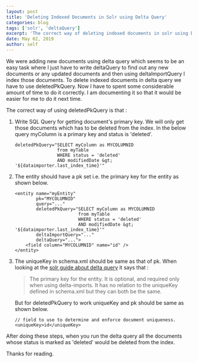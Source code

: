 ```yaml
---
layout: post
title: 'Deleting Indexed Documents in Solr using Delta Query'
categories: blog
tags: ['solr', 'deltaQuery']
excerpt: 'The correct way of deleting indexed documents in solr using Delta Query based on certain criteria'
date: May 02, 2019
author: self
---
```


We were adding new documents using delta query which seems to be an easy task where I just have to write deltaQuery to find out any new documents or any updated documents and then using deltaImportQuery I index those documents. To delete indexed documents in delta query we have to use deletedPkQuery. Now I have to spent some considerable amount of time to do it correctly. I am documenting it so that it would be easier for me to do it next time.

The correct way of using deletedPkQuery is that :

1.  Write SQL Query for getting document's primary key. We will only get those documents which has to be deleted from the index. In the below query myColumn is a primary key and status is 'deleted'.

    ```
    deletedPkQuery="SELECT myColumn as MYCOLUMNID
                    from myTable 
                    WHERE status = 'deleted' 
                    AND modifiedDate &gt; '${dataimporter.last_index_time}'"
    ```

2. The entity should have a pk set i.e. the primary key for the entity as shown below. 

	```
	<entity name="myEntity" 
            pk="MYCOLUMNID"
            query="..."
            deletedPkQuery="SELECT myColumn as MYCOLUMNID
			                from myTable 
			                WHERE status = 'deleted' 
			                AND modifiedDate &gt; '${dataimporter.last_index_time}'"
            deltaImportQuery="..."
            deltaQuery="...">
        <field column="MYCOLUMNID" name="id" />
    </entity>
    ```

3. The uniqueKey in schema.xml should be same as that of pk. When looking at the [solr guide about delta query](https://lucene.apache.org/solr/guide/6_6/uploading-structured-data-store-data-with-the-data-import-handler.html) it says that :

	> The primary key for the entity. It is optional, and required only when using delta-imports. It has no relation to the uniqueKey defined in schema.xml but they can both be the same.

    But for deletedPkQuery to work uniqueKey and pk should be same as shown below.
	
	```
	// field to use to determine and enforce document uniqueness.
	<uniqueKey>id</uniqueKey>
	``` 

After doing these steps, when you run the delta query all the documents whose status is marked as 'deleted' would be deleted from the index.

Thanks for reading.


